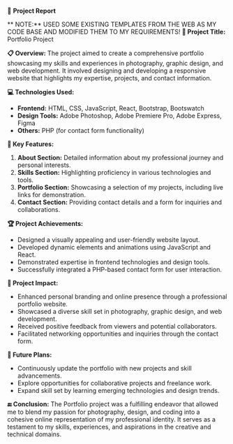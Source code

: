 
📝 **Project Report**

** NOTE:** USED SOME EXISTING TEMPLATES FROM THE WEB AS MY CODE BASE AND MODIFIED THEM TO MY REQUIREMENTS!
**🌟 Project Title:** Portfolio Project

**📋 Overview:** The project aimed to create a comprehensive portfolio showcasing my skills and experiences in photography, graphic design, and web development. It involved designing and developing a responsive website that highlights my expertise, projects, and contact information.

**💻 Technologies Used:**
- **Frontend:** HTML, CSS, JavaScript, React, Bootstrap, Bootswatch
- **Design Tools:** Adobe Photoshop, Adobe Premiere Pro, Adobe Express, Figma
- **Others:** PHP (for contact form functionality)

**🔑 Key Features:**
1. **About Section:** Detailed information about my professional journey and personal interests.
2. **Skills Section:** Highlighting proficiency in various technologies and tools.
3. **Portfolio Section:** Showcasing a selection of my projects, including live links for demonstration.
4. **Contact Section:** Providing contact details and a form for inquiries and collaborations.

**🏆 Project Achievements:**
- Designed a visually appealing and user-friendly website layout.
- Developed dynamic elements and animations using JavaScript and React.
- Demonstrated expertise in frontend technologies and design tools.
- Successfully integrated a PHP-based contact form for user interaction.

**🚀 Project Impact:** 
- Enhanced personal branding and online presence through a professional portfolio website.
- Showcased a diverse skill set in photography, graphic design, and web development.
- Received positive feedback from viewers and potential collaborators.
- Facilitated networking opportunities and inquiries through the contact form.

**📅 Future Plans:** 
- Continuously update the portfolio with new projects and skill advancements.
- Explore opportunities for collaborative projects and freelance work.
- Expand skill set by learning emerging technologies and design trends.

**🔚 Conclusion:**
The Portfolio project was a fulfilling endeavor that allowed me to blend my passion for photography, design, and coding into a cohesive online representation of my professional identity. It serves as a testament to my skills, experiences, and aspirations in the creative and technical domains.

